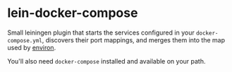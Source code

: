 # lein-docker-compose

Small leiningen plugin that starts the services configured in your `docker-compose.yml`, discovers their port mappings, and merges them into the map used by [environ](https://github.com/weavejester/environ).

You'll also need `docker-compose` installed and available on your path.
